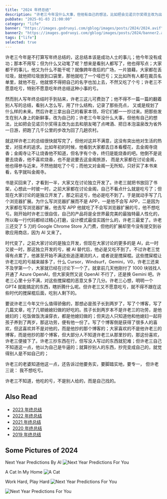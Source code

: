 ```yaml
---
title: "2024 年终总结"
description: "许老三今年没什么大事，但他有自己的想法，比如把会见诺贝尔奖得主改为出去和朋友喝了点啤酒、把日本泡温泉改为省外一日游，把跑了几千公里的步改为回了几趟农村。"
pubDate: "2025-01-03 21:00:00"
category: "life"
banner: "https://images.godruoyi.com/gblog/images/posts/2024/2024.avif"
banner2: "https://images.godruoyi.com/gblog/images/posts/2024/banner2.avif"
tags: ["life"]
selected: true
---
```


许老三今年是不打算写年终总结的，这总结本该是成功人士的事儿；他今年没有成功；那本不用写；但为什么又动笔了呢？想来是看别人都写了，他也得写点；大家都干的事儿，他又为什么不能干呢？就像跨年夜后的广场，一片狼藉，大家都在丢垃圾，就他把垃圾放到口袋里，那他就吃了一个哑巴亏；又比如所有人都在裁员名单里，就他不在，他就恨不得把自己的名字也加上去，不然又吃了个亏；许老三不愿意吃亏，特别不愿意吃年终总结这种小事的亏。

然而别人写年终总结时手到拈来，许老三这儿可费劲了；他不得不一篇一篇的翻着别人写的总结，看别人怎么写，用了什么结构，记录了那些亮点， 又或是规划了什么样的未来。然后许老三拿出自己的看家本领，将它们都一一抄过来。把那些发生在别人身上的新鲜事，改为自己的；许老三今年没什么大事，但他有自己的想法，比如把会见诺贝尔奖得主改为出去和朋友喝了点啤酒、把日本泡温泉改为省外一日游，把跑了几千公里的步改为回了几趟农村。

就这样许老三的总结很快就写完了，但他对这并不满意，这没有突出他对生活的热爱，对技术的追求。比如年初的时候，他看到大家都去日本看樱花，去金阁寺烧香；金阁寺让不让烧香他不知道，但名字有个寺，终归是能烧香的吧。他倒不是说要去烧香，他不喜欢烧香，也不是说要去这金阁旅游， 而是大家都在讨论金阁，他也得参与近来，不然他就吃了个亏；而他又对金阁一无所知，只好买了本书来看，名字就叫金阁寺。

书是买回来了，才看到一半，大家又在讨论独立开发了。许老三就把书放回了书架，心想此一时彼一时，之前大家都在讨论金阁，自己不看点什么就是吃亏了；但现在大家讨论的是独立开发了，那之前这亏，他必是吃不到了。于是就动手写了几个浏览器扩展。为什么写浏览器扩展而不是 APP，一是他不会写 APP，二是因为大家都在写浏览器扩展，他去写 APP 他就吃了不会写浏览器扩展的亏，他不想吃亏。刚开始时许老三很自信，自己的产品将是全世界最完美的最独特最人性化的，所以每一行代码都经过精心打磨，设计模式最佳实践什么的，许老三最爱了。许老三还交了 5 刀的 Google Chrome Store 入门费，但他的扩展却至今没有提交到谷歌应用商店，因为 AI 又来了。

时代变了，之前大家讨论的是独立开发，但现在大家讨论的更多的是 AI，此一时又彼一时，那这独立开发的亏，被 AI 替代后，他必是又吃不到了。不过许老三觉得有点累了，他甚至开始不满这些追逐潮流的人，或者说是搅屎棍。这些搅屎棍让许老三吃的亏越来越多了，什么 Cursor，Windsurf，Gemini，V0，许老三还来不及学第一个，大家就已经在讨论下一个了。就拿前几天他刚付了 1000 块钱找人开通了 Azure OpenAI，但大家突然又说 OpenAI 不行了，还是换 Gemini 吧。许老三心里十分不满，对这些搅屎棍的恶意又多了几分。许老三心想，明明一个 GPT4 就能搞定的东西，瞎折腾什么呢。但许老三又不愿意吃亏，就不得不跟在这些时代的搅屎棍后面，吃别人剩下的。

要说许老三今年又什么值得骄傲的，那想必是孩子长到两岁了，写了个博客，写了几篇文章，吃了几顿媳媳妇做的好吃的。孩子长到两岁本不是许老三的功劳，是他媳妇的；吃饭做饭洗澡穿衣，都是他媳妇做的；但夹边人只知道他和他媳妇一起将孩子养到了两岁，那这功劳，便有他一份了。写了个博客倒是获得了很多人的喜欢，但这喜欢并不是对他的，而是他抄的那个博客的；大家喜欢的不是他许老三的博客，而是他抄的那个博客，但大部分人不知道许老三从那里抄的，那这份喜欢，许老三便接下了。许老三抄东西在行，但写没人写过的东西就犯难；但许老三自己不知道这一点，他以为自己是牛逼的；就算抄别人的东西，抄完变成自己的，就觉得别人是不如自己的；

许老三的老婆知道他这一点，还告诉过他要务实，要脚踏实地，要专一， 但许老三说： 我不想吃亏。

许老三不知道，他吃的亏，不是别人给的，而是自己找的。

## Also Read

* [2023 年终总结](https://godruoyi.com/posts/review-2023)
* [2022 年终总结](https://godruoyi.com/posts/review-of-2022)
* [2021 年终总结](https://godruoyi.com/posts/review-2021)
* [2020 年终总结](https://godruoyi.com/posts/2020-year-end-review)
* [2019 年终总结](https://godruoyi.com/posts/continue-refueling-in-2019)

## Some Pictures of 2024

Next Year Predictions By AI
![Next Year Predictions For You](https://images.godruoyi.com/gblog/images/posts/2024/2025.avif)

A Cat In My Home
![A Cat](https://images.godruoyi.com/gblog/images/posts/2024/banner2.avif)

Work Hard, Play Hard
![Next Year Predictions For You](https://images.godruoyi.com/gblog/images/posts/2024/github.avif)

![Next Year Predictions For You](https://images.godruoyi.com/gblog/images/posts/2024/seedling.avif)
